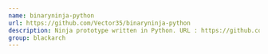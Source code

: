 ```yaml
---
name: binaryninja-python
url: https://github.com/Vector35/binaryninja-python
description: Ninja prototype written in Python. URL : https://github.com/Vector35/binaryninja-python Groups : blackarch blackarch-binary
group: blackarch
---
```

